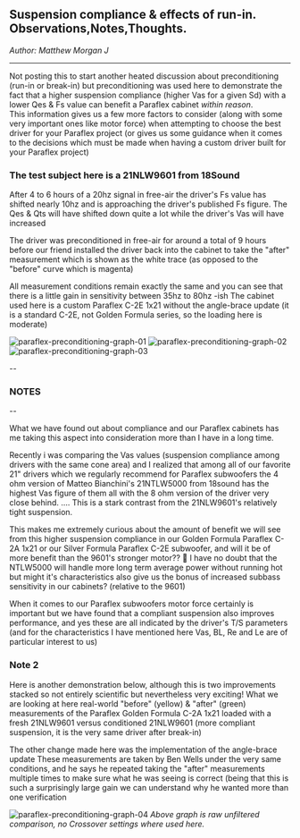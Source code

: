 ## Suspension compliance & effects of run-in. Observations,Notes,Thoughts.
*Author: Matthew Morgan J*

----

Not posting this to start another heated discussion about preconditioning (run-in or break-in) but preconditioning was used here to demonstrate the fact that a higher suspension compliance (higher Vas for a given Sd) with a lower Qes & Fs value can benefit a Paraflex cabinet *within reason*.  
This information gives us a few more factors to consider (along with some very important ones like motor force) when attempting to choose the best driver for your Paraflex project  (or gives us some guidance when it comes to the decisions which must be made when having a custom driver built for your Paraflex project) 

### The test subject here is a 21NLW9601 from 18Sound 
After 4 to 6 hours of a 20hz signal in free-air the driver's Fs value has shifted nearly 10hz and is approaching the driver's published Fs figure.
The Qes & Qts will have shifted down quite a lot while the driver's Vas will have increased

The driver was preconditioned in free-air for around a total of 9 hours before our friend installed the driver back into the cabinet to take the "after" measurement which is shown as the white trace (as opposed to the "before" curve which is magenta) 

All measurement conditions remain exactly the same and you can see that there is a little gain in sensitivity between 35hz to 80hz -ish 
The cabinet used here is a custom Paraflex C-2E 1x21 without the angle-brace update  (it is a standard C-2E, not Golden Formula series, so the loading here is moderate)


![paraflex-preconditioning-graph-01](https://user-images.githubusercontent.com/728661/139222886-25fc9c4f-79b9-4676-89c1-179631f0d8a4.jpg)
![paraflex-preconditioning-graph-02](https://user-images.githubusercontent.com/728661/139222982-560d5f56-6fd1-4fb8-8f77-442e2e5de6f3.jpg)
![paraflex-preconditioning-graph-03](https://user-images.githubusercontent.com/728661/139223097-507c5943-83c2-46ec-9d7d-569f0ca6a748.jpg)

--

### NOTES
--

What we have found out about compliance and our Paraflex cabinets has me taking this aspect into consideration more than I have in a long time.

Recently i was comparing the Vas values (suspension compliance among drivers with the same cone area) and I realized that among all of our favorite 21" drivers which we regularly recommend for Paraflex subwoofers the 4 ohm version of Matteo Bianchini's 21NTLW5000 from 18sound has the highest Vas figure of them all with the 8 ohm version of the driver very close behind. .... This is a stark contrast from the 21NLW9601's relatively tight suspension.

This makes me extremely curious about the amount of benefit we will see from this higher suspension compliance in our Golden Formula Paraflex C-2A 1x21 or our Silver Formula Paraflex C-2E subwoofer, and will it be of more benefit than the 9601's stronger motor?? 🤔
I have no doubt that the NTLW5000 will handle more long term average power without running hot but might it's characteristics also give us the bonus of increased subbass sensitivity in our cabinets? (relative to the 9601)

When it comes to our Paraflex subwoofers motor force certainly is important but we have found that a compliant suspension also improves performance, and yes these are all indicated by the driver's T/S parameters (and for the characteristics I have mentioned here Vas, BL, Re and Le are of particular interest to us) 

### Note 2
Here is another demonstration below, although this is two improvements stacked so not entirely scientific but nevertheless very exciting! What we are looking at here real-world "before" (yellow) & "after" (green) measurements of the Paraflex Golden Formula C-2A 1x21 loaded with a fresh 21NLW9601 versus conditioned 21NLW9601 (more compliant suspension, it is the very same driver after break-in)

The other change made here was the implementation of the angle-brace update
These measurements are taken by Ben Wells under the very same conditions, and he says he repeated taking the "after" measurements multiple times to make sure what he was seeing is correct (being that this is such a surprisingly large gain we can understand why he wanted more than one verification

![paraflex-preconditioning-graph-04](https://user-images.githubusercontent.com/728661/139223941-2b12ad45-3083-4952-94a9-ca7e0829d8e6.jpg)
*Above graph is raw unfiltered comparison, no Crossover settings where used here.*

